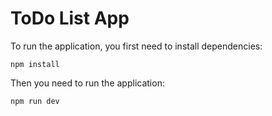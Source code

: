 # ToDo List App

To run the application, you first need to install dependencies:
```
npm install
```

Then you need to run the application:
```
npm run dev
```
